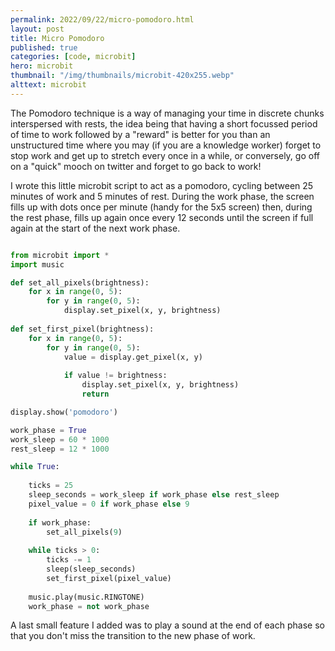 ```yaml
---
permalink: 2022/09/22/micro-pomodoro.html
layout: post
title: Micro Pomodoro
published: true
categories: [code, microbit]
hero: microbit
thumbnail: "/img/thumbnails/microbit-420x255.webp"
alttext: microbit
---
```


The Pomodoro technique is a way of managing your time in discrete chunks interspersed with rests, the idea being that 
having a short focussed period of time to work followed by a "reward" is better for you than an unstructured time where 
you may (if you are a knowledge worker) forget to stop work and get up to stretch every once in a while, or conversely, 
go off on a "quick" mooch on twitter and forget to go back to work!

I wrote this little microbit script to act as a pomodoro, cycling between 25 minutes of work and 5 minutes of rest. During 
the work phase, the screen fills up with dots once per minute (handy for the 5x5 screen) then, during the rest phase, fills
up again once every 12 seconds until the screen if full again at the start of the next work phase. 

```python

from microbit import *
import music

def set_all_pixels(brightness):
    for x in range(0, 5):
        for y in range(0, 5):
            display.set_pixel(x, y, brightness)
    
def set_first_pixel(brightness):
    for x in range(0, 5):
        for y in range(0, 5):
            value = display.get_pixel(x, y)
            
            if value != brightness:
                display.set_pixel(x, y, brightness)
                return

display.show('pomodoro')

work_phase = True
work_sleep = 60 * 1000
rest_sleep = 12 * 1000

while True:
    
    ticks = 25
    sleep_seconds = work_sleep if work_phase else rest_sleep
    pixel_value = 0 if work_phase else 9
    
    if work_phase:
        set_all_pixels(9)
        
    while ticks > 0:
        ticks -= 1
        sleep(sleep_seconds)
        set_first_pixel(pixel_value)
    
    music.play(music.RINGTONE)
    work_phase = not work_phase


```

A last small feature I added was to play a sound at the end of each phase so that you don't miss 
the transition to the new phase of work.
